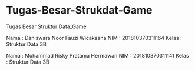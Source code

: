 # Tugas-Besar-Strukdat-Game
Tugas Besar Struktur Data_Game

Nama : Daniswara Noor Fauzi Wicaksana
NIM  : 201810370311164
Kelas : Struktur Data 3B

Nama : Muhammad Risky Pratama Hermawan
NIM  : 201810370311141
Kelas : Struktur Data 3B
